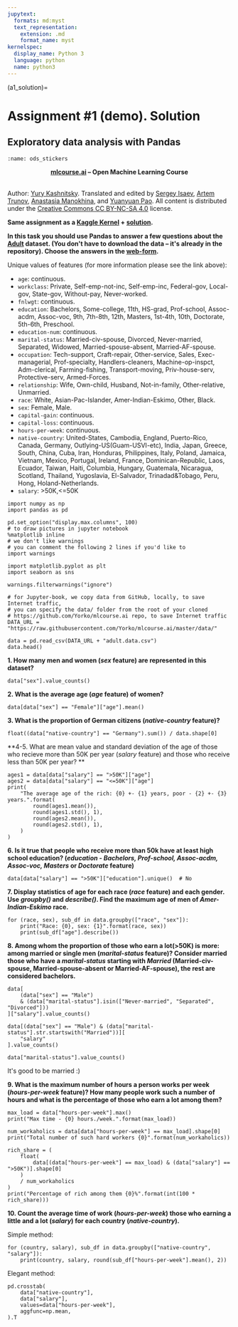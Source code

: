 ```yaml
---
jupytext:
  formats: md:myst
  text_representation:
    extension: .md
    format_name: myst
kernelspec:
  display_name: Python 3
  language: python
  name: python3
---
```


(a1_solution)=

# Assignment #1 (demo). Solution

## Exploratory data analysis with Pandas

```{figure} /_static/img/ods_stickers.jpg
:name: ods_stickers
```
    
**<center>[mlcourse.ai](https://mlcourse.ai) – Open Machine Learning Course** </center><br>

Author: [Yury Kashnitsky](https://www.linkedin.com/in/festline/). Translated and edited by [Sergey Isaev](https://www.linkedin.com/in/isvforall/), [Artem Trunov](https://www.linkedin.com/in/datamove/), [Anastasia Manokhina](https://www.linkedin.com/in/anastasiamanokhina/), and [Yuanyuan Pao](https://www.linkedin.com/in/yuanyuanpao/). All content is distributed under the [Creative Commons CC BY-NC-SA 4.0](https://creativecommons.org/licenses/by-nc-sa/4.0/) license.


**Same assignment as a [Kaggle Kernel](https://www.kaggle.com/kashnitsky/a1-demo-pandas-and-uci-adult-dataset) + [solution](https://www.kaggle.com/kashnitsky/a1-demo-pandas-and-uci-adult-dataset-solution).**

**In this task you should use Pandas to answer a few questions about the [Adult](https://archive.ics.uci.edu/ml/datasets/Adult) dataset. (You don't have to download the data – it's already  in the repository). Choose the answers in the [web-form](https://docs.google.com/forms/d/1uY7MpI2trKx6FLWZte0uVh3ULV4Cm_tDud0VDFGCOKg).**

Unique values of features (for more information please see the link above):
- `age`: continuous.
- `workclass`: Private, Self-emp-not-inc, Self-emp-inc, Federal-gov, Local-gov, State-gov, Without-pay, Never-worked.
- `fnlwgt`: continuous.
- `education`: Bachelors, Some-college, 11th, HS-grad, Prof-school, Assoc-acdm, Assoc-voc, 9th, 7th-8th, 12th, Masters, 1st-4th, 10th, Doctorate, 5th-6th, Preschool.
- `education-num`: continuous.
- `marital-status`: Married-civ-spouse, Divorced, Never-married, Separated, Widowed, Married-spouse-absent, Married-AF-spouse.
- `occupation`: Tech-support, Craft-repair, Other-service, Sales, Exec-managerial, Prof-specialty, Handlers-cleaners, Machine-op-inspct, Adm-clerical, Farming-fishing, Transport-moving, Priv-house-serv, Protective-serv, Armed-Forces.
- `relationship`: Wife, Own-child, Husband, Not-in-family, Other-relative, Unmarried.
- `race`: White, Asian-Pac-Islander, Amer-Indian-Eskimo, Other, Black.
- `sex`: Female, Male.
- `capital-gain`: continuous.
- `capital-loss`: continuous.
- `hours-per-week`: continuous.
- `native-country`: United-States, Cambodia, England, Puerto-Rico, Canada, Germany, Outlying-US(Guam-USVI-etc), India, Japan, Greece, South, China, Cuba, Iran, Honduras, Philippines, Italy, Poland, Jamaica, Vietnam, Mexico, Portugal, Ireland, France, Dominican-Republic, Laos, Ecuador, Taiwan, Haiti, Columbia, Hungary, Guatemala, Nicaragua, Scotland, Thailand, Yugoslavia, El-Salvador, Trinadad&Tobago, Peru, Hong, Holand-Netherlands.   
- `salary`: >50K,<=50K


```{code-cell} ipython3
import numpy as np
import pandas as pd

pd.set_option("display.max.columns", 100)
# to draw pictures in jupyter notebook
%matplotlib inline
# we don't like warnings
# you can comment the following 2 lines if you'd like to
import warnings

import matplotlib.pyplot as plt
import seaborn as sns

warnings.filterwarnings("ignore")
```


```{code-cell} ipython3
# for Jupyter-book, we copy data from GitHub, locally, to save Internet traffic,
# you can specify the data/ folder from the root of your cloned 
# https://github.com/Yorko/mlcourse.ai repo, to save Internet traffic
DATA_URL = "https://raw.githubusercontent.com/Yorko/mlcourse.ai/master/data/"
```


```{code-cell} ipython3
data = pd.read_csv(DATA_URL + "adult.data.csv")
data.head()
```

**1. How many men and women (*sex* feature) are represented in this dataset?** 


```{code-cell} ipython3
data["sex"].value_counts()
```

**2. What is the average age (*age* feature) of women?**


```{code-cell} ipython3
data[data["sex"] == "Female"]["age"].mean()
```

**3. What is the proportion of German citizens (*native-country* feature)?**


```{code-cell} ipython3
float((data["native-country"] == "Germany").sum()) / data.shape[0]
```

**4-5. What are mean value and standard deviation of the age of those who recieve more than 50K per year (*salary* feature) and those who receive less than 50K per year? **


```{code-cell} ipython3
ages1 = data[data["salary"] == ">50K"]["age"]
ages2 = data[data["salary"] == "<=50K"]["age"]
print(
    "The average age of the rich: {0} +- {1} years, poor - {2} +- {3} years.".format(
        round(ages1.mean()),
        round(ages1.std(), 1),
        round(ages2.mean()),
        round(ages2.std(), 1),
    )
)
```

**6. Is it true that people who receive more than 50k have at least high school education? (*education - Bachelors, Prof-school, Assoc-acdm, Assoc-voc, Masters* or *Doctorate* feature)**


```{code-cell} ipython3
data[data["salary"] == ">50K"]["education"].unique()  # No
```

**7. Display statistics of age for each race (*race* feature) and each gender. Use *groupby()* and *describe()*. Find the maximum age of men of *Amer-Indian-Eskimo* race.**


```{code-cell} ipython3
for (race, sex), sub_df in data.groupby(["race", "sex"]):
    print("Race: {0}, sex: {1}".format(race, sex))
    print(sub_df["age"].describe())
```

**8. Among whom the proportion of those who earn a lot(>50K) is more: among married or single men (*marital-status* feature)? Consider married those who have a *marital-status* starting with *Married* (Married-civ-spouse, Married-spouse-absent or Married-AF-spouse), the rest are considered bachelors.**


```{code-cell} ipython3
data[
    (data["sex"] == "Male")
    & (data["marital-status"].isin(["Never-married", "Separated", "Divorced"]))
]["salary"].value_counts()
```


```{code-cell} ipython3
data[(data["sex"] == "Male") & (data["marital-status"].str.startswith("Married"))][
    "salary"
].value_counts()
```


```{code-cell} ipython3
data["marital-status"].value_counts()
```

It's good to be married :)

**9. What is the maximum number of hours a person works per week (*hours-per-week* feature)? How many people work such a number of hours and what is the percentage of those who earn a lot among them?**


```{code-cell} ipython3
max_load = data["hours-per-week"].max()
print("Max time - {0} hours./week.".format(max_load))

num_workaholics = data[data["hours-per-week"] == max_load].shape[0]
print("Total number of such hard workers {0}".format(num_workaholics))

rich_share = (
    float(
        data[(data["hours-per-week"] == max_load) & (data["salary"] == ">50K")].shape[0]
    )
    / num_workaholics
)
print("Percentage of rich among them {0}%".format(int(100 * rich_share)))
```

**10. Count the average time of work (*hours-per-week*) those who earning a little and a lot (*salary*) for each country (*native-country*).**

Simple method:


```{code-cell} ipython3
for (country, salary), sub_df in data.groupby(["native-country", "salary"]):
    print(country, salary, round(sub_df["hours-per-week"].mean(), 2))
```

Elegant method:


```{code-cell} ipython3
pd.crosstab(
    data["native-country"],
    data["salary"],
    values=data["hours-per-week"],
    aggfunc=np.mean,
).T
```
